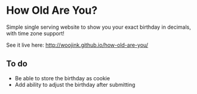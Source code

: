 # How Old Are You?
Simple single serving website to show you your exact birthday in decimals, with time zone support!

See it live here: http://woojink.github.io/how-old-are-you/

## To do
* Be able to store the birthday as cookie
* Add ability to adjust the birthday after submitting
